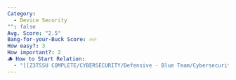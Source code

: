 ```yaml
---
Category:
  - Device Security
"": false
Avg. Score: "2.5"
Bang-for-your-Buck Score: 🔥🔥
How easy?: 3
How important?: 2
🪵 How to Start Relation:
  - "[[Z3TSSU COMPLETE/CYBERSECURITY/Defensive - Blue Team/Cybersecurity Checklist (Free Version)/Master Page/Device Security]]"
---
```

